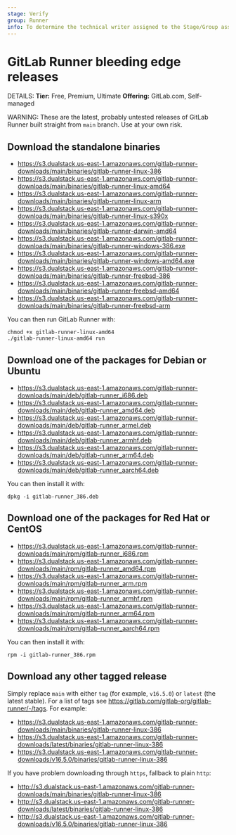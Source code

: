 ```yaml
---
stage: Verify
group: Runner
info: To determine the technical writer assigned to the Stage/Group associated with this page, see https://handbook.gitlab.com/handbook/product/ux/technical-writing/#assignments
---
```


# GitLab Runner bleeding edge releases

DETAILS:
**Tier:** Free, Premium, Ultimate
**Offering:** GitLab.com, Self-managed

WARNING:
These are the latest, probably untested releases of GitLab Runner built straight
from `main` branch. Use at your own risk.

## Download the standalone binaries

- <https://s3.dualstack.us-east-1.amazonaws.com/gitlab-runner-downloads/main/binaries/gitlab-runner-linux-386>
- <https://s3.dualstack.us-east-1.amazonaws.com/gitlab-runner-downloads/main/binaries/gitlab-runner-linux-amd64>
- <https://s3.dualstack.us-east-1.amazonaws.com/gitlab-runner-downloads/main/binaries/gitlab-runner-linux-arm>
- <https://s3.dualstack.us-east-1.amazonaws.com/gitlab-runner-downloads/main/binaries/gitlab-runner-linux-s390x>
- <https://s3.dualstack.us-east-1.amazonaws.com/gitlab-runner-downloads/main/binaries/gitlab-runner-darwin-amd64>
- <https://s3.dualstack.us-east-1.amazonaws.com/gitlab-runner-downloads/main/binaries/gitlab-runner-windows-386.exe>
- <https://s3.dualstack.us-east-1.amazonaws.com/gitlab-runner-downloads/main/binaries/gitlab-runner-windows-amd64.exe>
- <https://s3.dualstack.us-east-1.amazonaws.com/gitlab-runner-downloads/main/binaries/gitlab-runner-freebsd-386>
- <https://s3.dualstack.us-east-1.amazonaws.com/gitlab-runner-downloads/main/binaries/gitlab-runner-freebsd-amd64>
- <https://s3.dualstack.us-east-1.amazonaws.com/gitlab-runner-downloads/main/binaries/gitlab-runner-freebsd-arm>

You can then run GitLab Runner with:

```shell
chmod +x gitlab-runner-linux-amd64
./gitlab-runner-linux-amd64 run
```

## Download one of the packages for Debian or Ubuntu

- <https://s3.dualstack.us-east-1.amazonaws.com/gitlab-runner-downloads/main/deb/gitlab-runner_i686.deb>
- <https://s3.dualstack.us-east-1.amazonaws.com/gitlab-runner-downloads/main/deb/gitlab-runner_amd64.deb>
- <https://s3.dualstack.us-east-1.amazonaws.com/gitlab-runner-downloads/main/deb/gitlab-runner_armel.deb>
- <https://s3.dualstack.us-east-1.amazonaws.com/gitlab-runner-downloads/main/deb/gitlab-runner_armhf.deb>
- <https://s3.dualstack.us-east-1.amazonaws.com/gitlab-runner-downloads/main/deb/gitlab-runner_arm64.deb>
- <https://s3.dualstack.us-east-1.amazonaws.com/gitlab-runner-downloads/main/deb/gitlab-runner_aarch64.deb>

You can then install it with:

```shell
dpkg -i gitlab-runner_386.deb
```

## Download one of the packages for Red Hat or CentOS

- <https://s3.dualstack.us-east-1.amazonaws.com/gitlab-runner-downloads/main/rpm/gitlab-runner_i686.rpm>
- <https://s3.dualstack.us-east-1.amazonaws.com/gitlab-runner-downloads/main/rpm/gitlab-runner_amd64.rpm>
- <https://s3.dualstack.us-east-1.amazonaws.com/gitlab-runner-downloads/main/rpm/gitlab-runner_arm.rpm>
- <https://s3.dualstack.us-east-1.amazonaws.com/gitlab-runner-downloads/main/rpm/gitlab-runner_armhf.rpm>
- <https://s3.dualstack.us-east-1.amazonaws.com/gitlab-runner-downloads/main/rpm/gitlab-runner_arm64.rpm>
- <https://s3.dualstack.us-east-1.amazonaws.com/gitlab-runner-downloads/main/rpm/gitlab-runner_aarch64.rpm>

You can then install it with:

```shell
rpm -i gitlab-runner_386.rpm
```

## Download any other tagged release

Simply replace `main` with either `tag` (for example, `v16.5.0`) or `latest` (the latest
stable). For a list of tags see <https://gitlab.com/gitlab-org/gitlab-runner/-/tags>.
For example:

- <https://s3.dualstack.us-east-1.amazonaws.com/gitlab-runner-downloads/main/binaries/gitlab-runner-linux-386>
- <https://s3.dualstack.us-east-1.amazonaws.com/gitlab-runner-downloads/latest/binaries/gitlab-runner-linux-386>
- <https://s3.dualstack.us-east-1.amazonaws.com/gitlab-runner-downloads/v16.5.0/binaries/gitlab-runner-linux-386>

If you have problem downloading through `https`, fallback to plain `http`:

- <http://s3.dualstack.us-east-1.amazonaws.com/gitlab-runner-downloads/main/binaries/gitlab-runner-linux-386>
- <http://s3.dualstack.us-east-1.amazonaws.com/gitlab-runner-downloads/latest/binaries/gitlab-runner-linux-386>
- <http://s3.dualstack.us-east-1.amazonaws.com/gitlab-runner-downloads/v16.5.0/binaries/gitlab-runner-linux-386>
